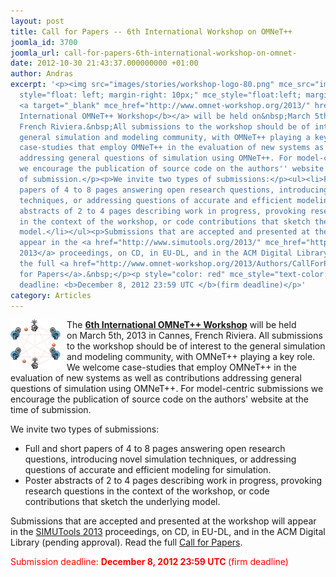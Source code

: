 ```yaml
---
layout: post
title: Call for Papers -- 6th International Workshop on OMNeT++
joomla_id: 3700
joomla_url: call-for-papers-6th-international-workshop-on-omnet-
date: 2012-10-30 21:43:37.000000000 +01:00
author: Andras
excerpt: '<p><img src="images/stories/workshop-logo-80.png" mce_src="images/stories/workshop-logo-80.png"
  style="float: left; margin-right: 10px;" mce_style="float:left; margin-right:10px">The
  <a target="_blank" mce_href="http://www.omnet-workshop.org/2013/" href="http://www.omnet-workshop.org/2013/"><b>6th
  International OMNeT++ Workshop</b></a> will be held on&nbsp;March 5th, 2013 in&nbsp;Cannes,
  French Riviera.&nbsp;All submissions to the workshop should be of interest to the
  general simulation and modeling community, with OMNeT++ playing a key role. We welcome
  case-studies that employ OMNeT++ in the evaluation of new systems as well as contributions
  addressing general questions of simulation using OMNeT++. For model-centric submissions
  we encourage the publication of source code on the authors'' website at the time
  of submission.</p><p>We invite two types of submissions:</p><ul><li>Full and short
  papers of 4 to 8 pages answering open research questions, introducing novel simulation
  techniques, or addressing questions of accurate and efficient modeling for simulation.</li><li>Poster
  abstracts of 2 to 4 pages describing work in progress, provoking research questions
  in the context of the workshop, or code contributions that sketch the underlying
  model.</li></ul><p>Submissions that are accepted and presented at the workshop will
  appear in the <a href="http://www.simutools.org/2013/" mce_href="http://www.simutools.org/2013/">SIMUTools
  2013</a> proceedings, on CD, in EU-DL, and in the ACM Digital Library (pending approval).&nbsp;Read
  the full <a href="http://www.omnet-workshop.org/2013/Authors/CallForPapers" mce_href="http://www.omnet-workshop.org/2013/Authors/CallForPapers">Call
  for Papers</a>.&nbsp;</p><p style="color: red" mce_style="text-color: red">Submission
  deadline: <b>December 8, 2012 23:59 UTC </b>(firm deadline)</p>'
category: Articles
---
```

<p><img src="images/stories/workshop-logo-80.png" mce_src="images/stories/workshop-logo-80.png" style="float: left; margin-right: 10px;" mce_style="float:left; margin-right:10px">The <a target="_blank" mce_href="http://www.omnet-workshop.org/2013/" href="http://www.omnet-workshop.org/2013/"><b>6th International OMNeT++ Workshop</b></a> will be held on&nbsp;March 5th, 2013 in&nbsp;Cannes, French Riviera.&nbsp;All submissions to the workshop should be of interest to the general simulation and modeling community, with OMNeT++ playing a key role. We welcome case-studies that employ OMNeT++ in the evaluation of new systems as well as contributions addressing general questions of simulation using OMNeT++. For model-centric submissions we encourage the publication of source code on the authors' website at the time of submission.</p><p>We invite two types of submissions:</p><ul><li>Full and short papers of 4 to 8 pages answering open research questions, introducing novel simulation techniques, or addressing questions of accurate and efficient modeling for simulation.</li><li>Poster abstracts of 2 to 4 pages describing work in progress, provoking research questions in the context of the workshop, or code contributions that sketch the underlying model.</li></ul><p>Submissions that are accepted and presented at the workshop will appear in the <a href="http://www.simutools.org/2013/" mce_href="http://www.simutools.org/2013/">SIMUTools 2013</a> proceedings, on CD, in EU-DL, and in the ACM Digital Library (pending approval).&nbsp;Read the full <a href="http://www.omnet-workshop.org/2013/Authors/CallForPapers" mce_href="http://www.omnet-workshop.org/2013/Authors/CallForPapers">Call for Papers</a>.&nbsp;</p><p style="color: red" mce_style="text-color: red">Submission deadline: <b>December 8, 2012 23:59 UTC </b>(firm deadline)</p>
